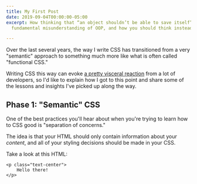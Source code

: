```yaml
---
title: My First Post
date: 2019-09-04T00:00:00-05:00
excerpt: How thinking that “an object shouldn’t be able to save itself” exposes a
  fundamental misunderstanding of OOP, and how you should think instead.

---
```

Over the last several years, the way I write CSS has transitioned from a very "semantic" approach to something much more like what is often called "functional CSS."

Writing CSS this way can evoke [a pretty visceral reaction](https://twitter.com/mezzoblue/status/794419442272714752) from a lot of developers, so I'd like to explain how I got to this point and share some of the lessons and insights I've picked up along the way.

## Phase 1: "Semantic" CSS

One of the best practices you'll hear about when you're trying to learn how to CSS good is "separation of concerns."

The idea is that your HTML should only contain information about your _content_, and all of your styling decisions should be made in your CSS.

Take a look at this HTML:

    <p class="text-center">
        Hello there!
    </p>